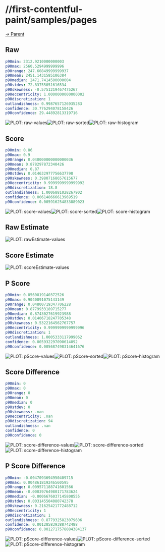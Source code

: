
# //first-contentful-paint/samples/pages

[→ Parent](../..)


## Raw


```yaml
p90min: 2312.9210000000003
p90max: 2560.5294999999996
p90range: 247.60849999999937
p90mean: 2451.1431585106384
p90median: 2471.7414500000004
p90stdev: 72.83755051616534
p90skewness: -0.5751219467475267
p90eccentricity: 1.0000000000000002
p90discretization: 1
outlandishness: 0.9987657126935283
confidence: 30.776294078158426
p90confidence: 29.44892813319716

```

![PLOT: raw-values](./raw/values.svg)![PLOT: raw-sorted](./raw/sorted.svg)![PLOT: raw-histogram](./raw/histogram.svg)
## Score


```yaml
p90min: 0.86
p90max: 0.9
p90range: 0.040000000000000036
p90mean: 0.878297872340426
p90median: 0.87
p90stdev: 0.014632977756637798
p90skewness: 0.39807168657615677
p90eccentricity: 0.9999999999999992
p90discretization: 18.8
outlandishness: 1.0006881028267902
confidence: 0.006148666613969519
p90confidence: 0.005916254833889023

```

![PLOT: score-values](./score/values.svg)![PLOT: score-sorted](./score/sorted.svg)![PLOT: score-histogram](./score/histogram.svg)
## Raw Estimate

![PLOT: rawEstimate-values](./rawEstimate/values.svg)
## Score Estimate

![PLOT: scoreEstimate-values](./scoreEstimate/values.svg)
## P Score


```yaml
p90min: 0.8560819140372526
p90max: 0.9040891075143149
p90range: 0.04800719347706228
p90mean: 0.8779933189715277
p90median: 0.8743027619923988
p90stdev: 0.01406718247705348
p90skewness: 0.5322164562767757
p90eccentricity: 0.9999999999999996
p90discretization: 1
outlandishness: 1.0005333117999062
confidence: 0.005932297090614092
p90confidence: 0.005687498314641676

```

![PLOT: pScore-values](./pScore/values.svg)![PLOT: pScore-sorted](./pScore/sorted.svg)![PLOT: pScore-histogram](./pScore/histogram.svg)
## Score Difference


```yaml
p90min: 0
p90max: 0
p90range: 0
p90mean: 0
p90median: 0
p90stdev: 0
p90skewness: .nan
p90eccentricity: .nan
p90discretization: 94
outlandishness: .nan
confidence: 0
p90confidence: 0

```

![PLOT: score-difference-values](./score-difference/values.svg)![PLOT: score-difference-sorted](./score-difference/sorted.svg)![PLOT: score-difference-histogram](./score-difference/histogram.svg)
## P Score Difference


```yaml
p90min: -0.0047093694950409715
p90max: 0.004861819246560595
p90range: 0.009571188741601566
p90mean: -0.00039764980171783624
p90median: -0.0006676037145808555
p90stdev: 0.003145504080742378
p90skewness: 0.21625421772488712
p90eccentricity: 1
p90discretization: 1
outlandishness: 0.8779325823079606
confidence: 0.001285839388742488
p90confidence: 0.0012717578084384137

```

![PLOT: pScore-difference-values](./pScore-difference/values.svg)![PLOT: pScore-difference-sorted](./pScore-difference/sorted.svg)![PLOT: pScore-difference-histogram](./pScore-difference/histogram.svg)